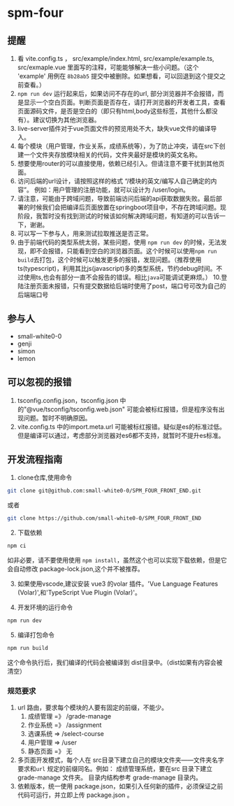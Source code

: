 # spm-four

## 提醒
1. 看 vite.config.ts ， src/example/index.html, src/example/example.ts, src/exmaple.vue 里面写的注释，可能能够解决一些小问题。（这个 'example' 用例在 `8b28ab5` 提交中被删除。如果想看，可以回退到这个提交之前查看。）
2. `npm run dev` 运行起来后，如果访问不存在的url, 部分浏览器并不会报错，而是显示一个空白页面。判断页面是否存在，请打开浏览器的开发者工具，查看页面源码文件，是否是空白的（即只有html,body这些标签，其他什么都没有）。建议切换为其他浏览器。
3. live-server插件对于vue页面文件的预览用处不大，缺失vue文件的编译导入。
4. 每个模块（用户管理，作业关系，成绩系统等），为了防止冲突，请在src下创建一个文件夹存放模块相关的代码，文件夹最好是模块的英文名称。
5. 想要使用router的可以直接使用，依赖已经引入。但请注意不要干扰到其他页面。
6. 访问后端的url设计，请按照这样的格式 “/模块的英文/编写人自己确定的内容”。
    例如：用户管理的注册功能，就可以设计为 /user/login。
7. 请注意，可能由于跨域问题，导致前端访问后端的api获取数据失败。最后部署的时候我们会把编译后页面放置在springboot项目中，不存在跨域问题。现阶段，我暂时没有找到测试的时候该如何解决跨域问题，有知道的可以告诉一下，谢谢。
8. 可以写一下参与人，用来测试拉取推送是否正常。
9. 由于前端代码的类型系统太弱，某些问题，使用 `npm run dev` 的时候，无法发现，即不会报错，只能看到空白的浏览器页面。这个时候可以使用`npm run build`去打包，这个时候可以触发更多的报错，发现问题。（推荐使用ts(typescript)，利用其比js(javascript)多的类型系统，节约debug时间。不过使用ts,也会有部分一直不会报告的错误。相比`java`可能调试更麻烦。）
10.登陆注册页面未报错，只有提交数据给后端时使用了post，端口号可改为自己的后端端口号
## 参与人
* small-white0-0
* genji
* simon
* lemon

## 可以忽视的报错
1. tsconfig.config.json，tsconfig.json 中的"@vue/tsconfig/tsconfig.web.json" 可能会被标红报错，但是程序没有出现问题。暂时不明确原因。
2. vite.config.ts 中的import.meta.url 可能被标红报错。疑似是es的标准过低。但是编译可以通过，考虑部分浏览器对es6都不支持，就暂时不提升es标准。

## 开发流程指南
1. clone仓库,使用命令

```sh
git clone git@github.com:small-white0-0/SPM_FOUR_FRONT_END.git
```
或者

```sh
git clone https://github.com/small-white0-0/SPM_FOUR_FRONT_END
```

2. 下载依赖

```sh
npm ci
```

如非必要，请不要使用使用 `npm install`，虽然这个也可以实现下载依赖，但是它会自动修改 package-lock.json,这个并不被推荐。

3. 如果使用vscode,建议安装 vue3 的volar 插件。'Vue Language Features (Volar)',和'TypeScript Vue Plugin (Volar)'。

4. 开发环境的运行命令

```sh
npm run dev
```

5. 编译打包命令

```sh
npm run build
```

这个命令执行后，我们编译的代码会被编译到 dist目录中。（dist如果有内容会被清空）

### 规范要求
1. url 路由，要求每个模块的人要有固定的前缀，不能少。
    1. 成绩管理 =》 /grade-manage
    2. 作业系统 =》 /assignment
    3. 选课系统 =>  /select-course
    4. 用户管理 =>  /user
    5. 静态页面 =》 无
2. 多页面开发模式，每个人在 src目录下建立自己的模块文件夹——文件夹名字要求和`url` 规定的前缀同名。例如： 成绩管理系统，要在src 目录下建立 grade-manage 文件夹。
    目录内结构参考 grade-manage 目录内。
3. 依赖版本，统一使用 package.json，如果引入任何新的插件，必须保证之前代码可运行，并立即上传 package.json 。